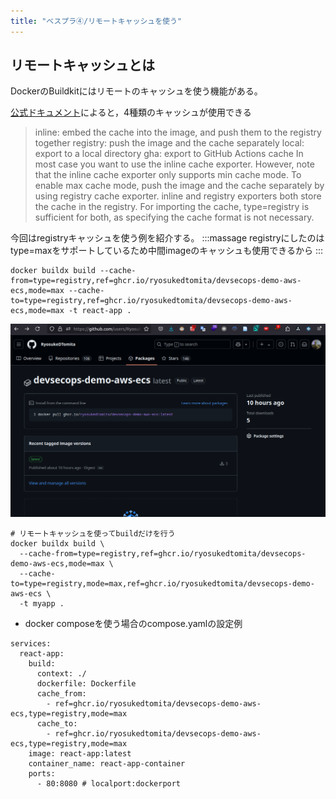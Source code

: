 ```yaml
---
title: "ベスプラ④/リモートキャッシュを使う"
---
```


## リモートキャッシュとは

DockerのBuildkitにはリモートのキャッシュを使う機能がある。

[公式ドキュメント](https://github.com/moby/buildkit/tree/master#cache)によると，4種類のキャッシュが使用できる
> inline: embed the cache into the image, and push them to the registry together
> registry: push the image and the cache separately
> local: export to a local directory
> gha: export to GitHub Actions cache
> In most case you want to use the inline cache exporter. However, note that the inline cache exporter only supports min cache mode. To enable max cache mode, push the image and the cache separately by using registry cache exporter.
> inline and registry exporters both store the cache in the registry. For importing the cache, type=registry is sufficient for both, as specifying the cache format is not necessary.

今回はregistryキャッシュを使う例を紹介する。
:::massage
registryにしたのはtype=maxをサポートしているため中間imageのキャッシュも使用できるから
:::

```shell
docker buildx build --cache-from=type=registry,ref=ghcr.io/ryosukedtomita/devsecops-demo-aws-ecs,mode=max --cache-to=type=registry,ref=ghcr.io/ryosukedtomita/devsecops-demo-aws-ecs,mode=max -t react-app .
```

![GitHub Container Registry](/images/dockerbook/packages.png)

```shell
# リモートキャッシュを使ってbuildだけを行う
docker buildx build \
  --cache-from=type=registry,ref=ghcr.io/ryosukedtomita/devsecops-demo-aws-ecs,mode=max \
  --cache-to=type=registry,mode=max,ref=ghcr.io/ryosukedtomita/devsecops-demo-aws-ecs \
  -t myapp .
```

- docker composeを使う場合のcompose.yamlの設定例

```
services:
  react-app:
    build:
      context: ./
      dockerfile: Dockerfile
      cache_from:
        - ref=ghcr.io/ryosukedtomita/devsecops-demo-aws-ecs,type=registry,mode=max
      cache_to:
        - ref=ghcr.io/ryosukedtomita/devsecops-demo-aws-ecs,type=registry,mode=max
    image: react-app:latest
    container_name: react-app-container
    ports:
      - 80:8080 # localport:dockerport
```
